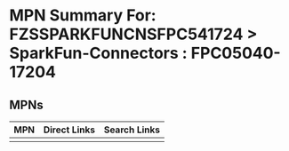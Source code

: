 



# MPN Summary For: FZSSPARKFUNCNSFPC541724 > SparkFun-Connectors : FPC05040-17204

## MPNs
  

|MPN|Direct Links|Search Links|
| :--- | :--- | :--- |
||||
